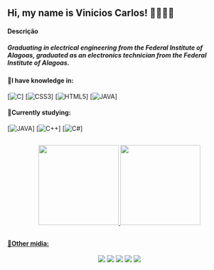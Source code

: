 ## Hi, my name is Vinicios Carlos! 👋👨🏽‍💻

#### Descrição

##### Graduating in electrical engineering from the Federal Institute of Alagoas, graduated as an electronics technician from the Federal Institute of Alagoas.

#### 🚀I have knowledge in:

[![C](https://img.shields.io/badge/C-00599C?logo=c&logoColor=white&style=for-the-badge)]
[![CSS3](https://img.shields.io/badge/CSS3-1572B6?style=for-the-badge&logo=css3&logoColor=white)]
[![HTML5](https://img.shields.io/badge/HTML-239120?logo=html5&logoColor=white&style=for-the-badge)]
[![JAVA](https://img.shields.io/badge/Java-ED8B00?style=for-the-badge&logo=openjdk&logoColor=white)]


#### 🌱Currently studying:

[![JAVA](https://img.shields.io/badge/Java-ED8B00?style=for-the-badge&logo=openjdk&logoColor=white)]
[![C++](https://img.shields.io/badge/C%2B%2B-00599C?logo=c%2B%2B&logoColor=white&style=for-the-badge)]
[![C#](https://img.shields.io/badge/C%23-239120?logo=c-sharp&logoColor=white&style=for-the-badge)]

##
<div align="center">
  
  <a href="https://github.com/vrsscarlos">
  <img height="180em" src="https://github-readme-stats.vercel.app/api?username=vrsscarlos&show_icons=true&theme=white"/>
  <img height="180em" src="https://github-readme-stats.vercel.app/api/top-langs/?username=vrsscarlos&layout=compact&theme=white"/>
    
</div>

##

#### 📲Other midia:
<div align="center">

<a href="https://www.instagram.com/_vrcarlos" target="_blank"><img src="https://img.shields.io/badge/Instagram-E4405F?style=for-the-badge&logo=instagram&logoColor=white" target="_blank"></a>
<a href="https://www.linkedin.com/in/vinicios-carlos/" target="_blank"><img src="https://img.shields.io/badge/LinkedIn-0077B5?style=for-the-badge&logo=linkedin&logoColor=white" target="_blank"></a>
<a href="https://open.spotify.com/user/zpmy7nr4wh19shxpzx4srskl2?si=D_rHuRvgSQqpp9DIsxWx1g" target="_blank"><img src="https://img.shields.io/badge/Spotify-1ED760?&style=for-the-badge&logo=spotify&logoColor=white" target="_blank"></a> 
<a href="vrssc1@aluno.ifal.edu.br" target = "_blank"><img src = "https://img.shields.io/badge/Gmail-EA4335?logo=gmail&logoColor=white&style=for-the-badge" target = "_blank"></a>
<a href ="https://wa.me/qr/QMQ2U52VZAUGN1" target = "_blank"><img src = "https://img.shields.io/badge/WhatsApp-25D366?logo=whatsapp&logoColor=white&style=for-the-badge" target = "_blank"></a>

</div>


<!--
**vrsscarlos/vrsscarlos** is a ✨ _special_ ✨ repository because its `README.md` (this file) appears on your GitHub profile.

Here are some ideas to get you started:

- 🔭 I’m currently working on ...
- 🌱 I’m currently learning ...
- 👯 I’m looking to collaborate on ...
- 🤔 I’m looking for help with ...
- 💬 Ask me about ...
- 📫 How to reach me: ...
- 😄 Pronouns: ...
- ⚡ Fun fact: ...
-->
